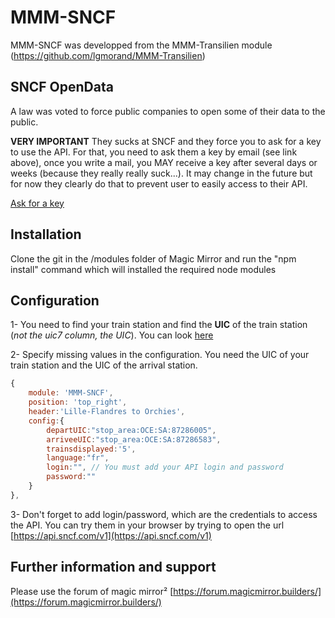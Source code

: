 # MMM-SNCF

MMM-SNCF was developped from the MMM-Transilien module (https://github.com/lgmorand/MMM-Transilien)

## SNCF OpenData

A law was voted to force public companies to open some of their data to the public.

**VERY IMPORTANT**
They sucks at SNCF and they force you to ask for a key to use the API. For that, you need to ask them a key by email (see link above), once you write a mail, you MAY receive a key after several days or weeks (because they really really suck...). It may change in the future but for now they clearly do that to prevent user to easily access to their API.

[Ask for a key](https://www.digital.sncf.com/startup/api)

## Installation

Clone the git in the /modules folder of Magic Mirror and run the "npm install" command which will installed the required node modules

## Configuration

1- You need to find your train station and find the **UIC** of the train station (*not the uic7 column, the UIC*). You can look [here](https://ressources.data.sncf.com/explore/dataset/referentiel-gares-voyageurs)

2- Specify missing values in the configuration. You need the UIC of your train station and the UIC of the arrival station.

```javascript
{
    module: 'MMM-SNCF',
    position: 'top_right',
    header:'Lille-Flandres to Orchies',
    config:{
        departUIC:"stop_area:OCE:SA:87286005",
        arriveeUIC:"stop_area:OCE:SA:87286583",
        trainsdisplayed:'5',
        language:"fr",
        login:"", // You must add your API login and password
        password:""
    }
},
```

3- Don't forget to add login/password, which are the credentials to access the API. You can try them in your browser by trying to open the url [https://api.sncf.com/v1](https://api.sncf.com/v1)



## Further information and support

Please use the forum of magic mirror² [https://forum.magicmirror.builders/](https://forum.magicmirror.builders/)
